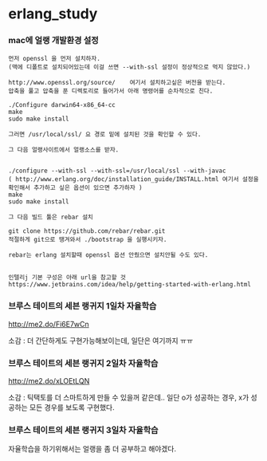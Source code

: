 # erlang_study

### mac에 얼랭 개발환경 설정
```
먼저 openssl 을 먼저 설치하자.
(맥에 디폴트로 설치되어있는데 이걸 쓰면 --with-ssl 설정이 정상적으로 먹지 않았다.)

http://www.openssl.org/source/    여기서 설치하고싶은 버전을 받는다.
압축을 풀고 압축을 푼 디렉토리로 들어가서 아래 명령어를 순차적으로 친다.

./Configure darwin64-x86_64-cc
make
sudo make install

그러면 /usr/local/ssl/ 요 경로 밑에 설치된 것을 확인할 수 있다.

그 다음 얼랭사이트에서 얼랭소스를 받자.


./configure --with-ssl --with-ssl=/usr/local/ssl --with-javac
( http://www.erlang.org/doc/installation_guide/INSTALL.html 여기서 설정을 확인해서 추가하고 싶은 옵션이 있으면 추가하자 )
make
sudo make install

그 다음 빌드 툴은 rebar 설치

git clone https://github.com/rebar/rebar.git
적절하게 git으로 땡겨와서 ./bootstrap 을 실행시키자.

rebar는 erlang 설치할때 openssl 옵션 안줬으면 설치안될 수도 있다.


인텔리j 기본 구성은 아래 url을 참고할 것
https://www.jetbrains.com/idea/help/getting-started-with-erlang.html
```

### 브루스 테이트의 세븐 랭귀지 1일차 자율학습
http://me2.do/Fi6E7wCn

소감 : 더 간단하게도 구현가능해보이는데, 일단은 여기까지 ㅠㅠ

### 브루스 테이트의 세븐 랭귀지 2일차 자율학습
http://me2.do/xLOEtLQN

소감 : 틱택토를 더 스마트하게 만들 수 있을꺼 같은데.. 일단 o가 성공하는 경우, x가 성공하는 모든 경우를 보도록 구현했다.

### 브루스 테이트의 세븐 랭귀지 3일차 자율학습
자율학습을 하기위해서는 얼랭을 좀 더 공부하고 해야겠다.

